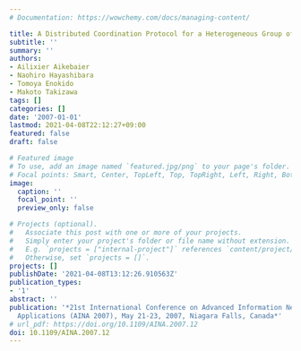 ```yaml
---
# Documentation: https://wowchemy.com/docs/managing-content/

title: A Distributed Coordination Protocol for a Heterogeneous Group of Peer Processes
subtitle: ''
summary: ''
authors:
- Ailixier Aikebaier
- Naohiro Hayashibara
- Tomoya Enokido
- Makoto Takizawa
tags: []
categories: []
date: '2007-01-01'
lastmod: 2021-04-08T22:12:27+09:00
featured: false
draft: false

# Featured image
# To use, add an image named `featured.jpg/png` to your page's folder.
# Focal points: Smart, Center, TopLeft, Top, TopRight, Left, Right, BottomLeft, Bottom, BottomRight.
image:
  caption: ''
  focal_point: ''
  preview_only: false

# Projects (optional).
#   Associate this post with one or more of your projects.
#   Simply enter your project's folder or file name without extension.
#   E.g. `projects = ["internal-project"]` references `content/project/deep-learning/index.md`.
#   Otherwise, set `projects = []`.
projects: []
publishDate: '2021-04-08T13:12:26.910563Z'
publication_types:
- '1'
abstract: ''
publication: '*21st International Conference on Advanced Information Networking and
  Applications (AINA 2007), May 21-23, 2007, Niagara Falls, Canada*'
# url_pdf: https://doi.org/10.1109/AINA.2007.12
doi: 10.1109/AINA.2007.12
---
```

